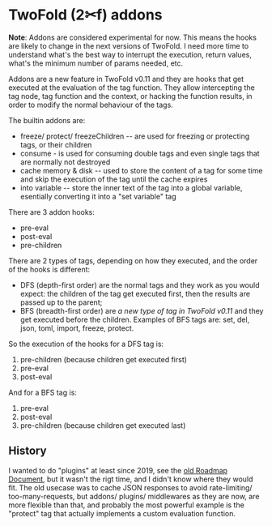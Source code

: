 # TwoFold (2✂︎f) addons

**Note**: Addons are considered experimental for now. This means the hooks are likely to change in
the next versions of TwoFold. I need more time to understand what's the best way to interrupt the
execution, return values, what's the minimum number of params needed, etc.

Addons are a new feature in TwoFold v0.11 and they are hooks that get executed at the evaluation of
the tag function. They allow intercepting the tag node, tag function and the context, or hacking the
function results, in order to modify the normal behaviour of the tags.

The builtin addons are:

- freeze/ protect/ freezeChildren -- are used for freezing or protecting tags, or their children
- consume - is used for consuming double tags and even single tags that are normally not destroyed
- cache memory & disk -- used to store the content of a tag for some time and skip the execution of
  the tag until the cache expires
- into variable -- store the inner text of the tag into a global variable, esentially converting it
  into a "set variable" tag

There are 3 addon hooks:

- pre-eval
- post-eval
- pre-children

There are 2 types of tags, depending on how they executed, and the order of the hooks is different:

- DFS (depth-first order) are the normal tags and they work as you would expect: the children of the
  tag get executed first, then the results are passed up to the parent;
- BFS (breadth-first order) are _a new type of tag in TwoFold v0.11_ and they get executed before
  the children. Examples of BFS tags are: set, del, json, toml, import, freeze, protect.

So the execution of the hooks for a DFS tag is:

1. pre-children (because children get executed first)
2. pre-eval
3. post-eval

And for a BFS tag is:

1. pre-eval
2. post-eval
3. pre-children (because children get executed last)

## History

I wanted to do "plugins" at least since 2019, see the
[old Roadmap Document](https://github.com/ShinyTrinkets/twofold.js/blob/master/docs/ROADMAP.md), but
it wasn't the rigt time, and I didn't know where they would fit. The old usecase was to cache JSON
responses to avoid rate-limiting/ too-many-requests, but addons/ plugins/ middlewares as they are
now, are more flexible than that, and probably the most powerful example is the "protect" tag that
actually implements a custom evaluation function.
